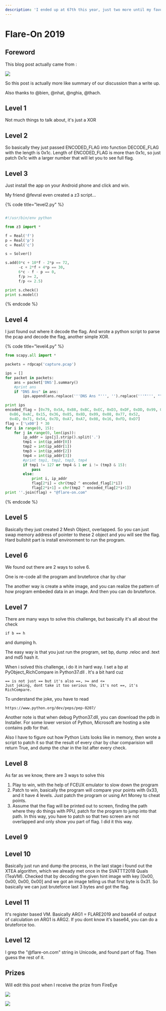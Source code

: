 ```yaml
---
description: 'I ended up at 67th this year, just two more until my favorite number.'
---
```


# Flare-On 2019

## Foreword

This blog post actually came from :

![](.gitbook/assets/image%20%28190%29.png)

So this post is actually more like summary of our discussion than a write up.

Also thanks to @bien, @nhat, @nghia, @thach.

## Level 1

Not much things to talk about, it's just a XOR

## Level 2

So basically they just passed ENCODED\_FLAG into function DECODE\_FLAG with the length is 0x1c. Length of ENCODED\_FLAG is more than 0x1c, so just patch 0x1c with a larger number that will let you to see full flag.

## Level 3

Just install the app on your Android phone and click and win.

My friend @fevral even created a z3 script...

{% code title="level2.py" %}
```python

#!/usr/bin/env python

from z3 import *

f = Real('f')
p = Real('p')
c = Real('c')

s = Solver()

s.add(0*c + 10*f - 2*p == 72,
      -c + 2*f + 4*p == 30,
      6*c - f - p == 0,
      f/p >= 2,
      f/p <= 2.5)

print s.check()
print s.model()
```
{% endcode %}

## Level 4

I just found out where it decode the flag. And wrote a python script to parse the pcap and decode the flag, another simple XOR.

{% code title="level4.py" %}
```python
from scapy.all import *

packets = rdpcap('capture.pcap')

ips = []
for packet in packets:
    ans = packet['DNS'].summary()
    #print ans
    if "DNS Ans" in ans:
        ips.append(ans.replace('''DNS Ans "''', '').replace('''"''', ""))

print ips
encoded_flag = [0x79, 0x5A, 0xB8, 0xBC, 0xEC, 0xD3, 0xDF, 0xDD, 0x99, 0xA5,
  0xB6, 0xAC, 0x15, 0x36, 0x85, 0x8D, 0x09, 0x08, 0x77, 0x52,
  0x4D, 0x71, 0x54, 0x7D, 0xA7, 0xA7, 0x08, 0x16, 0xFD, 0xD7]
flag = ['\x00'] * 30
for i in range(0, 15):
    for j in range(0, len(ips)):
        ip_addr = ips[j].strip().split('.')
        tmp1 = int(ip_addr[0])
        tmp2 = int(ip_addr[1])
        tmp3 = int(ip_addr[2])
        tmp4 = int(ip_addr[3])
        #print tmp1, tmp2, tmp3, tmp4
        if tmp1 != 127 or tmp4 & 1 or i != (tmp3 & 15):
            pass
        else:
            print i, ip_addr
            flag[2*i] = chr(tmp2 ^ encoded_flag[2*i])
            flag[2*i+1] = chr(tmp2 ^ encoded_flag[2*i+1])
print ''.join(flag) + "@flare-on.com"
```
{% endcode %}

## Level 5

Basically they just created 2 Mesh Object, overlapped. So you can just swap memory address of pointer to these 2 object and you will see the flag. Hard bullshit part is install environment to run the program.

## Level 6

We found out there are 2 ways to solve 6.

One is re-code all the program and bruteforce char by char

The another way is create a white image, and you can realize the pattern of how program embeded data in an image. And then you can do bruteforce.

## Level 7

There are many ways to solve this challenge, but basically it's all about the check

```text
if b == h
```

and dumping h.

The easy way is that you just run the program, set bp, dump .reloc and .text and md5 hash it.

When i solved this challenge, i do it in hard way. I set a bp at PyObject\_RichCompare in Python37.dll . It's a bit hard cuz

```text
== is not just == but it's also ==, >= and <=
Just joking, dont take it too serious tho, it's not ==, it's RichCompare.
```

To understand the joke, you have to read

```text
https://www.python.org/dev/peps/pep-0207/
```

Another note is that when debug Python37.dll, you can download the pdb in Installer. For some lower version of Python, Microsoft are hosting a site contains pdb for that.

Also I have to figure out how Python Lists looks like in memory, then wrote a script to patch it so that the result of every char by char comparision will return True, and dump the char in the list after every check.

## Level 8

As far as we know, there are 3 ways to solve this

1. Play to win, with the help of FCEUX emulator to slow down the program
2. Patch to win, basically the program will compare your points with 0x33, and it have 4 levels. Just patch the program or using Art Money to cheat points.
3. Assume that the flag will be printed out to screen, finding the path where they do things with PPU, patch for the program to jump into that path. In this way, you have to patch so that two screen are not overlapped and only show you part of flag. I did it this way.

## Level 9

## Level 10

Basically just run and dump the process, in the last stage i found out the XTEA algorithm, which we already met once in the SVATTT2018 Quals \(TeaVM\). Checked that by decoding the given hint image with key \[0x00, 0x00, 0x00, 0x00\] and we got an image telling us that first byte is 0x31. So basically we can just bruteforce last 3 bytes and got the flag.

## Level 11

It's register based VM. Basically ARG1 = FLARE2019 and base64 of output of calculation on ARG1 is ARG2. If you dont know it's base64, you can do a bruteforce too.

## Level 12

I grep the "@flare-on.com" string in Unicode, and found part of flag. Then guess the rest of it.

 

## Prizes

Will edit this post when I receive the prize from FireEye

![](.gitbook/assets/image%20%28116%29.png)

![](.gitbook/assets/image%20%28268%29.png)

